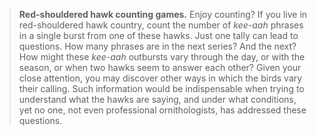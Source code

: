 > **Red-shouldered hawk counting games.** Enjoy counting? If you live in
> red-shouldered hawk country, count the number of *kee-aah* phrases in
> a single burst from one of these hawks. Just one tally can lead to
> questions. How many phrases are in the next series? And the next? How
> might these *kee-aah* outbursts vary through the day, or with the
> season, or when two hawks seem to answer each other? Given your close
> attention, you may discover other ways in which the birds vary their
> calling. Such information would be indispensable when trying to
> understand what the hawks are saying, and under what conditions, yet
> no one, not even professional ornithologists, has addressed these
> questions.

